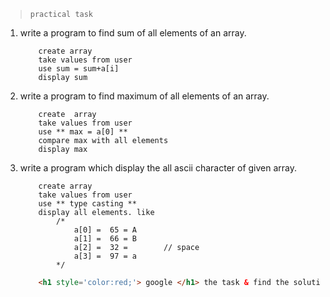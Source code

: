
> ` practical task `

1.	write a program to find sum of all elements of an array.

	```
		create array
		take values from user
		use sum = sum+a[i]
		display sum
	```
2.	write a program to find maximum of all elements of an array.
	```
		create	array
		take values from user
		use ** max = a[0] **
		compare max with all elements
		display max 
	```
3. write a program which display the all ascii character of given array.
	```
		create array
		take values from user
		use ** type casting ** 
		display all elements. like 
			/*
				a[0] =  65 = A
				a[1] =  66 = B
				a[2] =  32 =        // space
				a[3] =  97 = a
			*/
	
	```

	```html
		<h1 style='color:red;'> google </h1> the task & find the solutions , Dont copy & paste the code see the logic behind the code.
	```